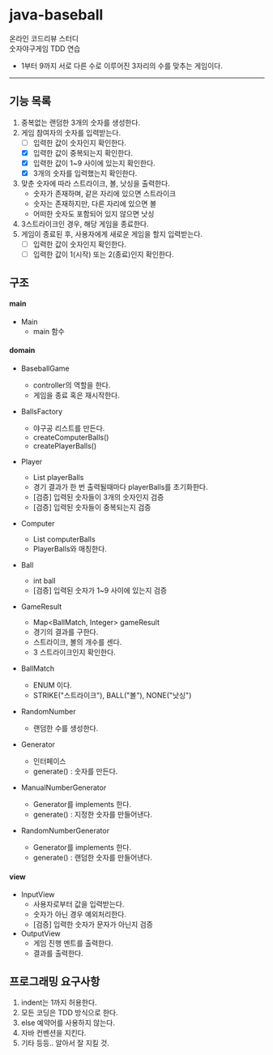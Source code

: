 # java-baseball
온라인 코드리뷰 스터디  
숫자야구게임 TDD 연습

- 1부터 9까지 서로 다른 수로 이루어진 3자리의 수를 맞추는 게임이다.

---
## 기능 목록
1. 중복없는 랜덤한 3개의 숫자를 생성한다.
2. 게임 참여자의 숫자를 입력받는다.
    - [ ] 입력한 값이 숫자인지 확인한다.
    - [x] 입력한 값이 중복되는지 확인한다.
    - [x] 입력한 값이 1~9 사이에 있는지 확인한다.
    - [x] 3개의 숫자를 입력했는지 확인한다.
3. 맞춘 숫자에 따라 스트라이크, 볼, 낫싱을 출력한다.
    - 숫자가 존재하며, 같은 자리에 있으면 스트라이크
    - 숫자는 존재하지만, 다른 자리에 있으면 볼
    - 어떠한 숫자도 포함되어 있지 않으면 낫싱
4. 3스트라이크인 경우, 해당 게임을 종료한다.
5. 게임이 종료된 후, 사용자에게 새로운 게임을 할지 입력받는다.
    - [ ] 입력한 값이 숫자인지 확인한다.
    - [ ] 입력한 값이 1(시작) 또는 2(종료)인지 확인한다.

## 구조
#### main
- Main
    - main 함수
    
#### domain
- BaseballGame
    - controller의 역할을 한다.
    - 게임을 종료 혹은 재시작한다.
    
- BallsFactory
    - 야구공 리스트를 만든다.
    - createComputerBalls()
    - createPlayerBalls()
    
- Player
    - List<Ball> playerBalls
    - 경기 결과가 한 번 출력될때마다 playerBalls를 초기화한다.
    - [검증] 입력된 숫자들이 3개의 숫자인지 검증
    - [검증] 입력된 숫자들이 중복되는지 검증

- Computer
    - List<Ball> computerBalls
    - PlayerBalls와 매칭한다.
    
- Ball
    - int ball
    - [검증] 입력된 숫자가 1~9 사이에 있는지 검증
     
- GameResult
    - Map<BallMatch, Integer> gameResult
    - 경기의 결과를 구한다.
    - 스트라이크, 볼의 개수를 센다.
    - 3 스트라이크인지 확인한다.
    
- BallMatch
    - ENUM 이다.
    - STRIKE("스트라이크"), BALL("볼"), NONE("낫싱")

- RandomNumber
    - 랜덤한 수를 생성한다.
    
- Generator
    - 인터페이스
    - generate() : 숫자를 만든다.

- ManualNumberGenerator
    - Generator를 implements 한다.
    - generate() : 지정한 숫자를 만들어낸다.
    
- RandomNumberGenerator
    - Generator를 implements 한다.
    - generate() : 랜덤한 숫자를 만들어낸다.
    
#### view
- InputView
    - 사용자로부터 값을 입력받는다.
    - 숫자가 아닌 경우 예외처리한다.
    - [검증] 입력한 숫자가 문자가 아닌지 검증
- OutputView
    - 게임 진행 멘트를 출력한다.
    - 결과를 출력한다.

## 프로그래밍 요구사항
1. indent는 1까지 허용한다.
2. 모든 코딩은 TDD 방식으로 한다.
3. else 예약어를 사용하지 않는다.
4. 자바 컨벤션을 지킨다.
5. 기타 등등.. 알아서 잘 지킬 것.